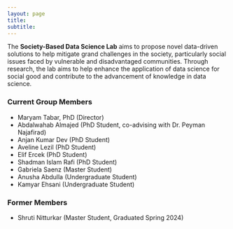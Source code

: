 ```yaml
---
layout: page
title:
subtitle:
---
```


The <b>Society-Based Data Science Lab</b> aims to propose novel data-driven solutions to help mitigate grand challenges in the society, particularly social issues faced by vulnerable and disadvantaged communities. Through research, the lab aims to help enhance the application of data science for social good and contribute to the advancement of knowledge in data science.

### Current Group Members
<ul>
  <li>Maryam Tabar, PhD (Director)</li>
  <li>Abdalwahab Almajed (PhD Student, co-advising with Dr. Peyman Najafirad)</li>
  <li>Anjan Kumar Dev (PhD Student)</li>
  <li>Aveline Lezil (PhD Student)</li>
  <li>Elif Ercek (PhD Student)</li>
  <li>Shadman Islam Rafi (PhD Student)</li>
  <li>Gabriela Saenz (Master Student)</li>
  <li>Anusha Abdulla (Undergraduate Student)</li>
  <li>Kamyar Ehsani (Undergraduate Student)</li>
</ul>

### Former Members
<ul>
  <li>Shruti Nitturkar (Master Student, Graduated Spring 2024)</li>
</ul>
